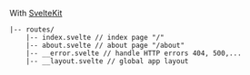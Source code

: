 With <a href="https://kit.svelte.dev/docs/routing#pages">SvelteKit</a>

```
|-- routes/
    |-- index.svelte // index page "/"
    |-- about.svelte // about page "/about"
    |-- __error.svelte // handle HTTP errors 404, 500,...
    |-- __layout.svelte // global app layout
```
